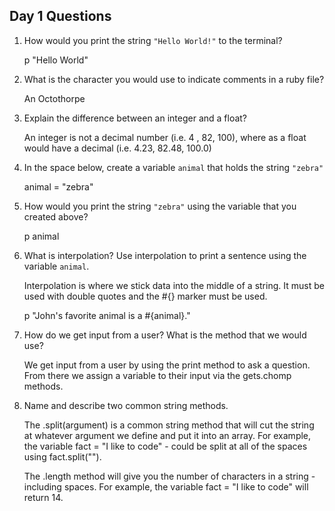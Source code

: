 ## Day 1 Questions

1. How would you print the string `"Hello World!"` to the terminal?

    p "Hello World"

1. What is the character you would use to indicate comments in a ruby file?

    An Octothorpe

1. Explain the difference between an integer and a float?

    An integer is not a decimal number (i.e. 4 , 82, 100), where as a float would have a decimal (i.e. 4.23, 82.48, 100.0)

1. In the space below, create a variable `animal` that holds the string `"zebra"`

    animal = "zebra"

1. How would you print the string `"zebra"` using the variable that you created above?

    p animal

1. What is interpolation? Use interpolation to print a sentence using the variable `animal`.

    Interpolation is where we stick data into the middle of a string. It must be used with double quotes and the #{} marker must be used.

    p "John's favorite animal is a #{animal}."

1. How do we get input from a user? What is the method that we would use?

    We get input from a user by using the print method to ask a question. From there we assign a variable to their input via the gets.chomp methods.

1. Name and describe two common string methods.

    The .split(argument) is a common string method that will cut the string at whatever argument we define and put it into an array. For example, the variable fact = "I like to code" - could be split at all of the spaces using fact.split("").

    The .length method will give you the number of characters in a string - including spaces. For example, the variable fact = "I like to code" will return 14.
